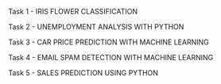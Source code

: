 Task 1 -   IRIS FLOWER CLASSIFICATION

Task 2 -   UNEMPLOYMENT ANALYSIS WITH PYTHON

Task 3 -   CAR PRICE PREDICTION WITH MACHINE LEARNING

Task 4 -   EMAIL SPAM DETECTION WITH MACHINE LEARNING

Task 5 -   SALES PREDICTION USING PYTHON
